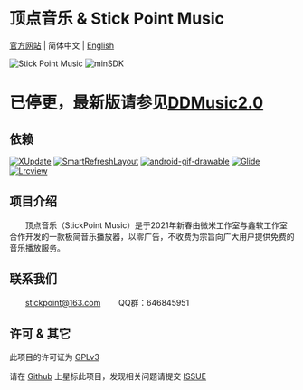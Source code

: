 # 顶点音乐 &amp; Stick Point Music
 [官方网站](https://stickpoint.github.io/ddmsuic.github.io/) | 简体中文 | [English]()

![Stick Point Music](https://img.shields.io/badge/Stick%20Point%20Music-1.5.4-informational?style=flat-square) ![minSDK](https://img.shields.io/badge/minSDK-v24-informational?style=flat-square&logo=android) 

# 已停更，最新版请参见[DDMusic2.0](https://github.com/StickPoint/DDMusic2.0)


##  依赖

[![XUpdate](https://img.shields.io/badge/XUpdate-2.0.7-brightgreen?style=flat-square&logo=github)](https://github.com/xuexiangjys/XUpdate)  [![SmartRefreshLayout](https://img.shields.io/badge/SmartRefreshLayout-2.0.3-brightgreen?style=flat-square&logo=github)](https://github.com/scwang90/SmartRefreshLayout) [![android-gif-drawable](https://img.shields.io/badge/android--gif--drawable-1.2.19-brightgreen?style=flat-square&logo=github)](https://github.com/koral--/android-gif-drawable) [![Glide](https://img.shields.io/badge/Glide-4.12.0-brightgreen?style=flat-square&logo=github)](https://github.com/bumptech/glide) [![Lrcview](https://img.shields.io/badge/Lrcview-2.2-brightgreen?style=flat-square&logo=github)](https://github.com/wangchenyan/lrcview)



## 项目介绍

&emsp;&emsp;顶点音乐（StickPoint Music）是于2021年新春由微米工作室与鑫软工作室合作开发的一款极简音乐播放器，以零广告，不收费为宗旨向广大用户提供免费的音乐播放服务。



## 联系我们

&emsp;&emsp;stickpoint@163.com
&emsp;&emsp;QQ群：646845951



## 许可 & 其它

此项目的许可证为 [GPLv3](https://github.com/StickPoint/MusicCatch/blob/master/LICENSE)

请在 [Github](https://github.com/StickPoint/MusicCatch) 上星标此项目，发现相关问题请提交 [ISSUE](https://github.com/StickPoint/MusicCatch/issues/new)
